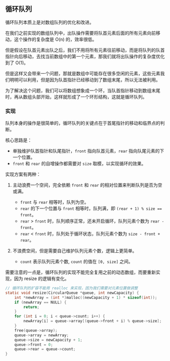 ## 循环队列

循环队列本质上是对数组队列的优化和改进。

在我们之前实现的数组队列中，出队操作需要将队首元素后面的所有元素向前移动，这个操作的复杂度是 O(n) 的，效率很低。

但是假设在队首元素出队之后，我们不用将所有元素往前移动，而是将队列的队首指针向后移动，去找当前数组中的第一个元素，那我们就将出队操作的复杂度优化到了 O(1)。

但是这样又会带来一个问题，那就是数组中可能存在很多空闲的元素，这些元素我们明明可以利用，但是因为队首指针已经移动到了数组末尾，所以无法被利用。

为了解决这个问题，我们可以将数组想象成一个环，当队首指针移动到数组末尾时，再从数组头部开始，这样就形成了一个环形结构，这就是循环队列。

### 实现

队列本身的操作是很简单的，循环队列的关键点在于首尾指针的移动和临界点的判断。

核心思路是：

- 单独维护队首指针和队尾指针，`front` 指向队首元素，`rear` 指向队尾元素的下一个位置。
- `front` 和 `rear` 的自增操作都需要对 `size` 取模，以实现循环的效果。

实现方案有两种：

1. 主动浪费一个空间，完全依赖 `front` 和 `rear` 的相对位置来判断队列是否为空或满。  
    - `front` 与 `rear` 相等时，队列为空。
    - `rear` 的下一个位置与 `front` 相等时，队列满，即 `(rear + 1) % size == front`。
    - `rear` > `front` 时，队列顺序正常，还未开启循环，队列元素个数为 `rear - front`。
    - `rear` < `front` 时，队列处于循环状态，队列元素个数为 `size - front + rear`。

2. 不浪费空间，但是需要自己维护队列元素个数，逻辑上更简单。
    - `count` 表示队列元素个数, `count` 的值在 `[0, size]` 之间。

需要注意的一点是，循环队列的实现不能完全复用之前的动态数组，而要重新实现，因为 resize 的逻辑有变化。

```c
// 循环队列的扩容不能用 realloc 来实现，因为我们需要对元素位置做调整
static void resize(CircularQueue *queue, int newCapacity) {
    int *newArray = (int *)malloc((newCapacity + 1) * sizeof(int));
    if (newArray == NULL) {
        return;
    }
    for (int i = 0; i < queue->count; i++) {
        newArray[i] = queue->array[(queue->front + i) % queue->size];
    }
    free(queue->array);
    queue->array = newArray;
    queue->size = newCapacity + 1;
    queue->front = 0;
    queue->rear = queue->count;
}
```
